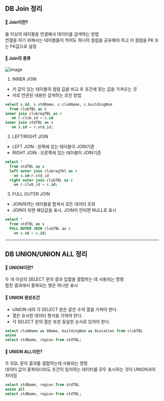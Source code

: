 ## DB Join 정리
#### 💊 Join이란?<br/>
둘 이상의 테이블을 연결해서 데이터를 검색하는 방법<br/>
연결을 하기 위해서는 테이블들이 적어도 하나의 컬럼을 공유해야 하고 이 컬럼을 PK 또는 FK값으로 설정<br/>

#### 💊 Join의 종류<br/>
![image](https://user-images.githubusercontent.com/77951868/127413936-543d5da4-d8d3-458b-9b70-01bc4cdfb83c.png)<br/>
1. INNER JOIN
- 키 값이 있는 테이블의 컬럼 값을 비교 후 조건에 맞는 값을 가져오는 것
- 서로 연관된 내용만 검색하는 조인 방법
```sqL
select s.id, s.stdName, c.clubName, c.buildingNum
  from clubTBL as C
inner join clubregTBL as r
   on r.club_id = c.id
inner join stdTBL as s
   on s.id = r.std_id;
```

2. LEFT/RIGHT JOIN 
- LEFT JOIN : 왼쪽에 있는 테이블이 JOIN기준 
- RIGHT JOIN : 오른쪽에 있는 테이블이 JOIN기준 
```sqL
select * 
  from stdTBL as s
  left outer join clubregTbl as r
    on s.id=r.std_id
  right outer join clubTBL as c
    on r.club_id = c.id;
```
3. FULL OUTER JOIN
- JOIN하려는 테이블을 합쳐서 모든 데이터 조회
- JOIN이 되면 해당값을 표시, JOIN이 안되면 NULL로 표시
```sqL
select * 
  from stdTBL as s
  FULL OUTER JOIN clubTBL as c
    on s.id = c.id;
```

---------------------------------------------------------

## DB UNION/UNION ALL 정리
#### 💊 UNION이란?<br/>
두 개 이상의 SELECT 문의 결과 집합을 결합하는 데 사용되는 명령<br/>
합친 결과에서 중복되는 행은 하나만 표시<br/>

#### 💊 UNION 생성조건<br/>
- UNION 내의 각 SELECT 문은 같은 수의 열을 가져야 한다.
- 열은 유사한 데이터 형식을 가져야 한다.
- 각 SELECT 문의 열은 또한 동일한 순서로 있어야 한다.
```sqL
select clubName as bName, buildingNum as bLocation from clubTBL
union
select stdName, region from stdTBL;
```

#### 💊 UNION ALL이란?<br/>
두 SQL 문의 결과를 결합하는데 사용되는 명령<br/>
데이터 값이 중복되더라도 조건이 일치하는 데이터를 모두 표시하는 것이 UNION과의 차이점<br/>

```sqL
select stdName, region from stdTBL
union all
select stdName, region from stdTBL; 
```





